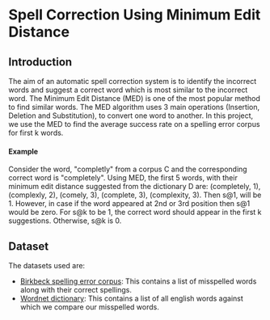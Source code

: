 # Spell Correction Using Minimum Edit Distance

## Introduction
The aim of an automatic spell correction system is to identify the incorrect words and suggest a correct word which is most similar to the incorrect word. The Minimum Edit Distance (MED) is one of the most popular method to find similar words. The MED algorithm uses 3 main operations (Insertion, Deletion and Substitution), to convert one word to another. In this project, we use the MED to find the average success rate on a spelling error corpus for first k words.

#### Example
Consider the word, "completly" from a corpus C and the corresponding correct word is "completely". Using MED, the first 5 words, with their minimum edit distance suggested from the dictionary D are: (completely, 1), (complexly, 2), (comely, 3), (complete, 3), (complexity, 3). Then s@1, will be 1. However, in case if the word appeared at 2nd or 3rd position then s@1 would be zero. For s@k to be 1, the correct word should appear in the first k suggestions. Otherwise, s@k is 0.

## Dataset
The datasets used are:
* [Birkbeck spelling error corpus](https://ota.bodleian.ox.ac.uk/repository/xmlui/handle/20.500.12024/0643): This contains a list of misspelled words along with their correct spellings.
* [Wordnet dictionary](https://wordnet.princeton.edu/): This contains a list of all english words against which we compare our misspelled words.
